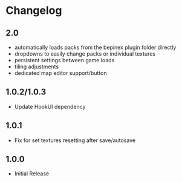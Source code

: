 # Changelog

## 2.0
- automatically loads packs from the bepinex plugin folder directly
- dropdowns to easily change packs or individual textures
- persistent settings between game loads
- tiling adjustments
- dedicated map editor support/button 

## 1.0.2/1.0.3
- Update HookUI dependency 

## 1.0.1
- Fix for set textures resetting after save/autosave

## 1.0.0 
- Initial Release